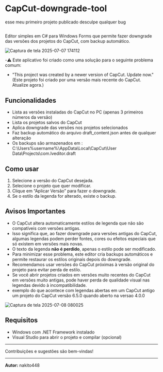 # CapCut-downgrade-tool

esse meu primeiro projeto publicado desculpe qualquer bug

##

Editor simples em C# para Windows Forms que permite fazer downgrade das versões dos projetos do CapCut, com backup automático.

![Captura de tela 2025-07-07 174112](https://github.com/user-attachments/assets/df2f9ead-1def-4240-8b35-0f55b0da688e)

-⚠️ Este aplicativo foi criado como uma solução para o seguinte problema comum:

- "This project was created by a newer version of CapCut. Update now." (Este projeto foi criado por uma versão mais recente do CapCut. Atualize agora.)

## Funcionalidades

- Lista as versões instaladas do CapCut no PC (apenas 3 primeiros números da versão)
- Lista os projetos salvos do CapCut
- Aplica downgrade das versões nos projetos selecionados
- Faz backup automático do arquivo draft_content.json antes de qualquer alteração
- Os backups são armazenados em : C:\Users%username%\AppData\Local\CapCut\User Data\Projects\com.lveditor.draft
  
## Como usar

1. Selecione a versão do CapCut desejada.
2. Selecione o projeto que quer modificar.
3. Clique em “Aplicar Versão” para fazer o downgrade.
4. Se o estilo da legenda for alterado, existe o backup.

## Avisos Importantes

- O CapCut altera automaticamente estilos de legenda que não são compatíveis com versões antigas.  
- Isso significa que, ao fazer downgrade para versões antigas do CapCut, algumas legendas podem perder fontes, cores ou efeitos especiais que só existem em versões mais novas.  
- O texto da legenda **não é perdido**, apenas o estilo pode ser modificado.  
- Para minimizar esse problema, este editor cria backups automáticos e permite restaurar os estilos originais depois do downgrade.  
- Recomendamos usar versões do CapCut próximas à versão original do projeto para evitar perda de estilo.  
- Se você abrir projetos criados em versões muito recentes do CapCut em versões muito antigas, pode haver perda de qualidade visual nas legendas devido à incompatibilidade.
- exemplo do que acontece com legendas abertas em um CapCut antigo um projeto do CapCut versão 6.5.0 quando aberto na versao 4.0.0

 ![Captura de tela 2025-07-08 080025](https://github.com/user-attachments/assets/3b2ae8f1-e572-4670-b19f-72b0693cd77a)

## Requisitos

- Windows com .NET Framework instalado
- Visual Studio para abrir o projeto e compilar (opcional)

---

Contribuições e sugestões são bem-vindas!

---

**Autor:** nakito448


